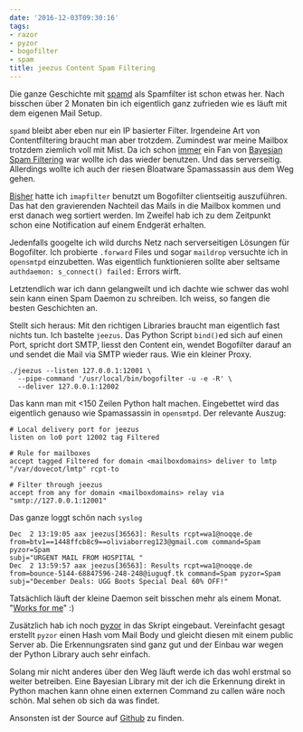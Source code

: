 ```yaml
---
date: '2016-12-03T09:30:16'
tags:
- razor
- pyzor
- bogofilter
- spam
title: jeezus Content Spam Filtering
---
```


Die ganze Geschichte mit [spamd](/blog/2016/10/23/greylisting-und-spamd/)
als Spamfilter ist schon etwas her. Nach bisschen über 2 Monaten bin ich
eigentlich ganz zufrieden wie es läuft mit dem eigenen Mail Setup.

`spamd` bleibt aber eben nur ein IP basierter Filter. Irgendeine Art von
Contentfiltering braucht man aber trotzdem. Zumindest war meine Mailbox
trotzdem ziemlich voll mit Mist. Da ich schon
[immer](https://noqqe.de/blog/2013/10/26/spammer-vs-statistik-mit-bogofilter/) ein Fan
von [Bayesian Spam Filtering](https://en.wikipedia.org/wiki/Naive_Bayes_spam_filtering)
war wollte ich das wieder benutzen. Und das serverseitig. Allerdings wollte
ich auch der riesen Bloatware Spamassassin aus dem Weg gehen.

[Bisher](/blog/2014/06/19/mehr-bsd/) hatte ich `imapfilter` benutzt um
Bogofilter clientseitig auszuführen. Das hat den gravierenden Nachteil das
Mails in die Mailbox kommen und erst danach weg sortiert werden. Im Zweifel
hab ich zu dem Zeitpunkt schon eine Notification auf einem Endgerät
erhalten.

Jedenfalls googelte ich wild durchs Netz nach serverseitigen Lösungen für
Bogofilter. Ich probierte `.forward` Files und sogar `maildrop` versuchte
ich in `opensmtpd` einzubetten. Was eigentlich funktionieren sollte aber
seltsame `authdaemon: s_connect() failed:` Errors wirft.

Letztendlich war ich dann gelangweilt und ich dachte wie schwer
das wohl sein kann einen Spam Daemon zu schreiben. Ich weiss, so fangen die
besten Geschichten an.

Stellt sich heraus: Mit den richtigen Libraries braucht man eigentlich fast
nichts tun. Ich bastelte `jeezus`. Das Python Script `bind()`ed sich auf
einen Port, spricht dort SMTP, liesst den Content ein, wendet Bogofilter
darauf an und sendet die Mail via SMTP wieder raus. Wie ein kleiner Proxy.

```
./jeezus --listen 127.0.0.1:12001 \
  --pipe-command '/usr/local/bin/bogofilter -u -e -R' \
  --deliver 127.0.0.1:12002
```

Das kann man mit <150 Zeilen Python halt machen. Eingebettet wird das
eigentlich genauso wie Spamassassin in `opensmtpd`. Der relevante Auszug:

```
# Local delivery port for jeezus
listen on lo0 port 12002 tag Filtered

# Rule for mailboxes
accept tagged Filtered for domain <mailboxdomains> deliver to lmtp "/var/dovecot/lmtp" rcpt-to

# Filter through jeezus
accept from any for domain <mailboxdomains> relay via "smtp://127.0.0.1:12001"
```

Das ganze loggt schön nach `syslog`

```
Dec  2 13:19:05 aax jeezus[36563]: Results rcpt=wa1@noqqe.de
from=btv1==1448ffcb8c9==oliviaborreg123@gmail.com command=Spam pyzor=Spam
subj="URGENT MAIL FROM HOSPITAL "
Dec  2 13:59:57 aax jeezus[36563]: Results rcpt=wa1@noqqe.de
from=bounce-5144-68847596-248-248@iuguqf.tk command=Spam pyzor=Spam
subj="December Deals: UGG Boots Special Deal 60% OFF!"
```

Tatsächlich läuft der kleine Daemon seit bisschen mehr als einem Monat.
"[Works for me](https://events.ccc.de/2016/11/22/hello-this-is-33c3-works-for-me/)" :)

Zusätzlich hab ich noch [pyzor](http://pyzor.readthedocs.io) in das Skript
eingebaut. Vereinfacht gesagt erstellt `pyzor` einen Hash vom Mail Body und
gleicht diesen mit einem public Server ab. Die Erkennungsraten sind ganz
gut und der Einbau war wegen der Python Library auch sehr einfach.

Solang mir nicht anderes über den Weg läuft werde ich das wohl erstmal so
weiter betreiben. Eine Bayesian Library mit der ich die Erkennung direkt in
Python machen kann ohne einen externen Command zu callen wäre noch schön.
Mal sehen ob sich da was findet.

Ansonsten ist der Source auf [Github](https://github.com/noqqe/jeezus) zu finden.
